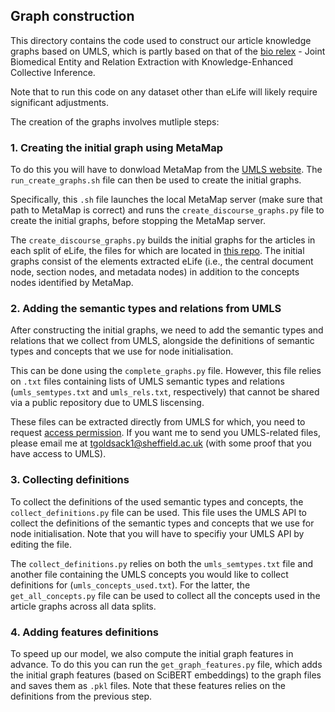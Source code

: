 ## Graph construction

This directory contains the code used to construct our article knowledge graphs based on UMLS, which is partly based on that of the [bio relex](https://github.com/laituan245/bio_relex) - Joint Biomedical Entity and Relation Extraction with Knowledge-Enhanced Collective Inference.

Note that to run this code on any dataset other than eLife will likely require significant adjustments.

The creation of the graphs involves mutliple steps:

### 1. Creating the initial graph using MetaMap

To do this you will have to donwload MetaMap from the [UMLS website](https://lhncbc.nlm.nih.gov/ii/tools/MetaMap/documentation/Installation.html). The `run_create_graphs.sh` file can then be used to create the initial graphs.

Specifically, this `.sh` file launches the local MetaMap server (make sure that path to MetaMap is correct) and runs the `create_discourse_graphs.py` file to create the initial graphs, before stopping the MetaMap server.

The `create_discourse_graphs.py` builds the initial graphs for the articles in each split of eLife, the files for which are located in [this repo](https://github.com/TGoldsack1/Corpora_for_Lay_Summarisation).
The initial graphs consist of the elements extracted eLife (i.e., the central document node, section nodes, and metadata nodes) in addition to the concepts nodes identified by MetaMap.

### 2. Adding the semantic types and relations from UMLS

After constructing the initial graphs, we need to add the semantic types and relations that we collect from UMLS, alongside the definitions of semantic types and concepts that we use for node initialisation.

This can be done using the `complete_graphs.py` file. However, this file relies on `.txt` files containing lists of UMLS semantic types and relations (`umls_semtypes.txt` and `umls_rels.txt`, respectively) that cannot be shared via a public repository due to UMLS liscensing.

These files can be extracted directly from UMLS for which, you need to request [access permission](https://www.nlm.nih.gov/research/umls/index.html). If you want me to send you UMLS-related files, please email me at [tgoldsack1@sheffield.ac.uk](mailto:tgoldsack1@sheffield.ac.uk) (with some proof that you have access to UMLS).

### 3. Collecting definitions

To collect the definitions of the used semantic types and concepts, the `collect_definitions.py` file can be used. This file uses the UMLS API to collect the definitions of the semantic types and concepts that we use for node initialisation. Note that you will have to specifiy your UMLS API by editing the file.

The `collect_definitions.py` relies on both the `umls_semtypes.txt` file and another file containing the UMLS concepts you would like to collect definitions for (`umls_concepts_used.txt`). For the latter, the `get_all_concepts.py` file can be used to collect all the concepts used in the article graphs across all data splits.

### 4. Adding features definitions

To speed up our model, we also compute the initial graph features in advance. To do this you can run the `get_graph_features.py` file, which adds the initial graph features (based on SciBERT embeddings) to the graph files and saves them as `.pkl` files. Note that these features relies on the definitions from the previous step.
